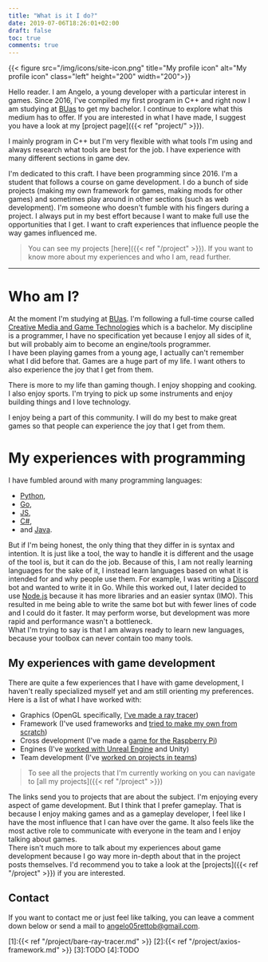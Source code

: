 ```yaml
---
title: "What is it I do?"
date: 2019-07-06T18:26:01+02:00
draft: false
toc: true
comments: true
---
```

{{< figure src="/img/icons/site-icon.png" title="My profile icon" alt="My profile icon" class="left" height="200" width="200">}}

Hello reader. I am Angelo, a young developer with a particular interest in games. Since 2016, I've compiled my first program in C++ and right now I am studying at [BUas](https://www.buas.nl/en) to get my bachelor. I continue to explore what this medium has to offer. If you are interested in what I have made, I suggest you have a look at my [project page]({{< ref "project/" >}}).

I mainly program in C++ but I'm very flexible with what tools I'm using and always research what tools are best for the job. I have experience with many different sections in game dev. 

I'm dedicated to this craft. I have been programming since 2016. I'm a student that follows a course on game development. I do a bunch of side projects (making my own framework for games, making mods for other games) and sometimes play around in other sections (such as web development). I'm someone who doesn't fumble with his fingers during a project. I always put in my best effort because I want to make full use the opportunities that I get. I want to craft experiences that influence people the way games influenced me.  

> You can see my projects [here]({{< ref "/project" >}}). If you want to know more about my experiences and who I am, read further.

___
# Who am I?
At the moment I'm studying at [BUas](https://www.buas.nl/en). I'm following a full-time course called [Creative Media and Game Technologies](https://www.buas.nl/en/programmes/creative-media-and-game-technologies) which is a bachelor. My discipline is a programmer, I have no specification yet because I enjoy all sides of it, but will probably aim to become an engine/tools programmer.  
I have been playing games from a young age, I actually can't remember what I did before that. Games are a huge part of my life. I want others to also experience the joy that I get from them.  

There is more to my life than gaming though. I enjoy shopping and cooking. I also enjoy sports. I'm trying to pick up some instruments and enjoy building things and I love technology.  

I enjoy being a part of this community. I will do my best to make great games so that people can experience the joy that I get from them.

# My experiences with programming
I have fumbled around with many programming languages:

- [Python](https://www.python.org/),
- [Go](https://golang.org/), 
- [JS](https://en.wikipedia.org/wiki/JavaScript), 
- [C#](https://en.wikipedia.org/wiki/C_Sharp_(programming_language)),
- and [Java](https://en.wikipedia.org/wiki/Java_(programming_language)).

But if I'm being honest, the only thing that they differ in is syntax and intention. It is just like a tool, the way to handle it is different and the usage of the tool is, but it can do the job. Because of this, I am not really learning languages for the sake of it, I instead learn languages based on what it is intended for and why people use them. For example, I was writing a [Discord](https://discordapp.com/) bot and wanted to write it in Go. While this worked out, I later decided to use [Node.js](https://nodejs.org/en/) because it has more libraries and an easier syntax (IMO). This resulted in me being able to write the same bot but with fewer lines of code and I could do it faster. It may perform worse, but development was more rapid and performance wasn't a bottleneck.   
What I'm trying to say is that I am always ready to learn new languages, because your toolbox can never contain too many tools. 

## My experiences with game development
There are quite a few experiences that I have with game development, I haven't really specialized myself yet and am still orienting my preferences. Here is a list of what I have worked with:

- Graphics (OpenGL specifically, [I've made a ray tracer](1))
- Framework (I've used frameworks and [tried to make my own from scratch](2))
- Cross development (I've made a [game for the Raspberry Pi](3))
- Engines (I've [worked with Unreal Engine](4) and Unity)
- Team development (I've [worked on projects in teams](4))

> To see all the projects that I'm currently working on you can navigate to [all my projects]({{< ref "/project" >}})

The links send you to projects that are about the subject. I'm enjoying every aspect of game development. But I think that I prefer gameplay. That is because I enjoy making games and as a gameplay developer, I feel like I have the most influence that I can have over the game. It also feels like the most active role to communicate with everyone in the team and I enjoy talking about games.  
There isn't much more to talk about my experiences about game development because I go way more in-depth about that in the project posts themselves. I'd recommend you to take a look at the [projects]({{< ref "/project" >}}) if you are interested. 

## Contact
If you want to contact me or just feel like talking, you can leave a comment down below or send a mail to [angelo05rettob@gmail.com](mailto:angelo05rettob@gmail.com).

[1]:{{< ref "/project/bare-ray-tracer.md" >}}
[2]:{{< ref "/project/axios-framework.md" >}}
[3]:TODO
[4]:TODO